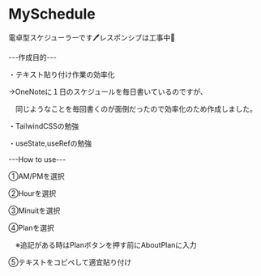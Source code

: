 # MySchedule
電卓型スケジューラーです🖊️レスポンシブは工事中🚨

---作成目的---

・テキスト貼り付け作業の効率化

→OneNoteに１日のスケジュールを毎日書いているのですが、

　同じようなことを毎回書くのが面倒だったので効率化のため作成しました。
 
・TailwindCSSの勉強

・useState,useRefの勉強


---How to use---

①AM/PMを選択

②Hourを選択

③Minuitを選択

④Planを選択

　※追記がある時はPlanボタンを押す前にAboutPlanに入力
 
⑤テキストをコピペして適宜貼り付け
